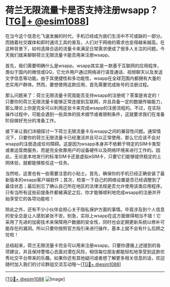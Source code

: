 # 荷兰无限流量卡是否支持注册wsapp？[[TG💪+ @esim1088](https://t.me/s/esim1088)]

在当今这个信息化飞速发展的时代，手机已经成为我们生活中不可或缺的一部分。而随着社交媒体和即时通讯工具的普及，人们对于网络的需求也变得越来越高。在这种背景下，如何选择合适的流量卡来满足日常需求便成了很多人关注的问题。今天我们就来聊聊荷兰无限流量卡能否用来注册wsapp。

首先，我们需要明确什么是wsapp。wsapp其实是一款基于互联网的应用程序，类似于国内的微信或QQ，它允许用户通过网络进行语音通话、视频聊天以及发送文字信息等功能。由于其便捷性和多功能性，wsapp在全球范围内都拥有大量的忠实用户群体。然而，要想使用这款应用，首先需要完成账号的注册过程。

那么问题来了：荷兰无限流量卡究竟能否支持wsapp的注册呢？答案是肯定的！只要你的荷兰无限流量卡能够正常连接到互联网，并且具备一定的数据传输能力，那么理论上你是完全可以利用这张卡来完成wsapp的注册流程的。不过，在实际操作过程中，可能会遇到一些具体的技术细节或者限制条件，这就要求我们在准备阶段做好充分的准备工作。

接下来让我们详细探讨一下荷兰无限流量卡与wsapp之间的兼容性问题。通常情况下，只要你的荷兰无限流量卡已经激活并且可以正常使用，那么它应该不会对wsapp的注册造成任何障碍。这是因为wsapp本身并不依赖于特定的SIM卡类型或者运营商服务，而是完全依靠用户的设备硬件以及网络环境来进行工作的。因此，无论是本地发行的标准SIM卡还是虚拟eSIM卡，只要它们能够提供稳定的上网体验，就都能够胜任这一任务。

当然啦，这里也有一些需要注意的小贴士。首先，确保你的手机已经正确安装了最新版本的wsapp客户端软件；其次，检查一下自己的网络设置是否已经调整到了最佳状态；最后别忘了确认自己所在地区的法律法规是否允许使用该类应用程序。只有当所有这些前提条件都被满足之后，你才能够顺利地完成wsapp的注册并开始享受它的各项功能啦！

除此之外，还有不少小伙伴会担心关于隐私保护方面的事情。毕竟涉及到个人信息的安全总是让人感到紧张不安。别急，实际上wsapp在这方面做得相当不错！它采用了先进的加密技术来保障用户数据的安全性，同时也会定期更新系统以修补可能存在的漏洞。所以只要你按照官方指引来进行操作，基本上就不会有什么后顾之忧啦！

总结起来，荷兰无限流量卡完全可以用来注册wsapp。只要你遵循上述提到的各项建议，并且保持警惕心去面对潜在风险，相信每位朋友都能轻松地享受到这款优秀社交平台带来的乐趣。如果你还有其他疑问或者想了解更多相关信息的话，欢迎随时加入我们的讨论群组交流互动哦～[[TG💪+ @esim1088](https://t.me/s/esim1088)]

---

[[TG💪+ @esim1088](https://t.me/s/esim1088) ![Image](https://i.postimg.cc/4NQfJmqS/Snipaste-2025-05-13-00-14-12.png)]
